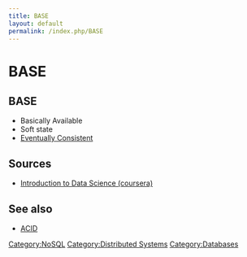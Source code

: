 ```yaml
---
title: BASE
layout: default
permalink: /index.php/BASE
---
```


# BASE

## BASE
- Basically Available
- Soft state 
- [Eventually Consistent](Eventual_Consistency)


## Sources
- [Introduction to Data Science (coursera)](Introduction_to_Data_Science_(coursera))

## See also
- [ACID](ACID)

[Category:NoSQL](Category_NoSQL)
[Category:Distributed Systems](Category_Distributed_Systems)
[Category:Databases](Category_Databases)